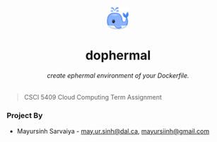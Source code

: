 <center>
    <img src="./assets/whale.png" width="50" />
    <h1>dophermal</h1>
    <h6>create ephermal environment of your Dockerfile.</h6>
</center>

> CSCI 5409 Cloud Computing Term Assignment

### Project By

- Mayursinh Sarvaiya - may.ur.sinh@dal.ca, mayursiinh@gmail.com
